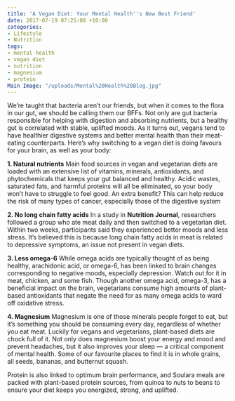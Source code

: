 ```yaml
---
title: 'A Vegan Diet: Your Mental Health''s New Best Friend'
date: 2017-07-19 07:25:00 +10:00
categories:
- Lifestyle
- Nutrition
tags:
- mental health
- vegan diet
- nutrition
- magnesium
- protein
Main Image: "/uploads/Mental%20Health%20Blog.jpg"
---
```


We’re taught that bacteria aren’t our friends, but when it comes to the flora in our gut, we should be calling them our BFFs. Not only are gut bacteria responsible for helping with digestion and absorbing nutrients, but a healthy gut is correlated with stable, uplifted moods. As it turns out, vegans tend to have healthier digestive systems and better mental health than their meat-eating counterparts. Here’s why switching to a vegan diet is doing favours for your brain, as well as your body:

**1. Natural nutrients**
Main food sources in vegan and vegetarian diets are loaded with an extensive list of vitamins, minerals, antioxidants, and phytochemicals that keeps your gut balanced and healthy. Acidic wastes, saturated fats, and harmful proteins will all be eliminated, so your body won’t have to struggle to feel good. An extra benefit? This can help reduce the risk of many types of cancer, especially those of the digestive system

**2. No long chain fatty acids**
In a study in **Nutrition Journal**, researchers followed a group who ate meat daily and then switched to a vegetarian diet. Within two weeks, participants said they experienced better moods and less stress. It’s believed this is because long chain fatty acids in meat is related to depressive symptoms, an issue not present in vegan diets.

**3. Less omega-6**
While omega acids are typically thought of as being healthy, arachidonic acid, or omega-6, has been linked to brain changes corresponding to negative moods, especially depression. Watch out for it in meat, chicken, and some fish. Though another omega acid, omega-3, has a beneficial impact on the brain, vegetarians consume high amounts of plant-based antioxidants that negate the need for as many omega acids to ward off oxidative stress.

**4. Magnesium**
Magnesium is one of those minerals people forget to eat, but it’s something you should be consuming every day, regardless of whether you eat meat. Luckily for vegans and vegetarians, plant-based diets are chock full of it. Not only does magnesium boost your energy and mood and prevent headaches, but it also improves your sleep — a critical component of mental health. Some of our favourite places to find it is in whole grains, all seeds, bananas, and butternut squash. 

Protein is also linked to optimum brain performance, and Soulara meals are packed with plant-based protein sources, from quinoa to nuts to beans to ensure your diet keeps you energized, strong, and uplifted.  
